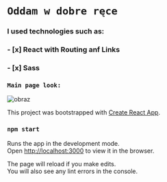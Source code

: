 # `Oddam w dobre ręce`


### I used technologies such as:
### - [x] React with Routing anf Links
### - [x] Sass



### `Main page look:`

![obraz](https://user-images.githubusercontent.com/56019032/71424071-924db880-268e-11ea-99ed-b7fd2f33d253.png)




This project was bootstrapped with [Create React App](https://github.com/facebook/create-react-app).

### `npm start`

Runs the app in the development mode.<br />
Open [http://localhost:3000](http://localhost:3000) to view it in the browser.

The page will reload if you make edits.<br />
You will also see any lint errors in the console.

